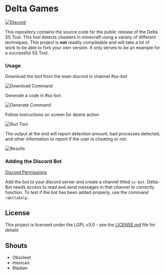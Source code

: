 # Delta Games
[![Discord](https://img.shields.io/badge/chat-on%20discord-7289da.svg)](https://discord.gg/Gn3x59J)

This repository contains the source code for the public release of the Delta SS Tool. This tool detects cheaters in minecraft using a variety of different techniques. This project is **not** readily compileable and will take a lot of work to be able to fork your own version. It only serves to be an example for a successful SS Tool.

### Usage

Download the tool from the main discord in channel #ss-bot

![Download Command](https://i.imgur.com/P6ZCNeg.png "Download")

Generate a code in #ss-bot

![Generate Command](https://i.imgur.com/e7T1Aok.png "Code")

Follow instructions on screen for desire action

![Run Tool](https://i.imgur.com/wGpK651.png "Run")

The output at the end will report detection amount, bad processes detected, and other information to report if the user is cheating or not.

![Results](https://i.imgur.com/3cry8fA.png "Output")

### Adding the Discord Bot

[Discord Permissions](https://discordapp.com/oauth2/authorize?client_id=414310352709484555&scope=bot&permissions=68608 "Delta-Bot")

Add the bot to your discord server and create a channel titled ``ss-bot``. Delta-Bot needs access to read and send messages in that channel to correctly function. To test if the bot has been added properly, use the command ``!deltahelp``.

## License

This project is licensed under the LGPL v3.0 - see the [LICENSE.md](LICENSE.md) file for details

## Shouts

* Obsoleet
* mexican
* Bladian

